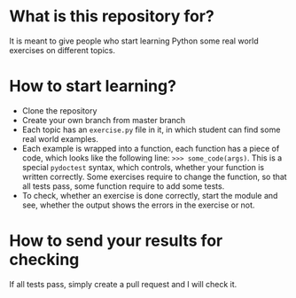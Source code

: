 # What is this repository for?
It is meant to give people who start learning Python some real world exercises on different topics.

# How to start learning?
- Clone the repository
- Create your own branch from master branch
- Each topic has an `exercise.py` file in it, in which student can find some real world examples.
- Each example is wrapped into a function, each function has a piece of code, which looks like the following line:
    `>>> some_code(args)`. This is a special `pydoctest` syntax, which controls, whether your function is written correctly.
    Some exercises require to change the function, so that all tests pass, some function require to add some tests.
- To check, whether an exercise is done correctly, start the module and see, whether the output shows the errors in the 
    exercise or not.

# How to send your results for checking
If all tests pass, simply create a pull request and I will check it.